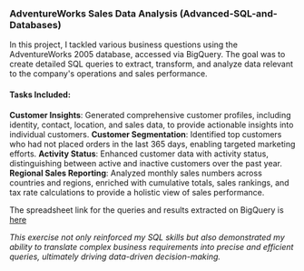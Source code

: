 ### AdventureWorks Sales Data Analysis (Advanced-SQL-and-Databases)

In this project, I tackled various business questions using the AdventureWorks 2005 database, accessed via BigQuery. The goal was to create detailed SQL queries to extract, transform, and analyze data relevant to the company's operations and sales performance.

#### Tasks Included:

**Customer Insights**: Generated comprehensive customer profiles, including identity, contact, location, and sales data, to provide actionable insights into individual customers.
**Customer Segmentation**: Identified top customers who had not placed orders in the last 365 days, enabling targeted marketing efforts.
**Activity Status**: Enhanced customer data with activity status, distinguishing between active and inactive customers over the past year.
**Regional Sales Reporting**: Analyzed monthly sales numbers across countries and regions, enriched with cumulative totals, sales rankings, and tax rate calculations to provide a holistic view of sales performance.

The spreadsheet link for the queries and results extracted on BigQuery is [here](https://docs.google.com/spreadsheets/d/1LXxD4bZwf6im9ukYTUWMMhBWqkKqkaWg_FzviUt-6bo/edit?gid=0#gid=0)

*This exercise not only reinforced my SQL skills but also demonstrated my ability to translate complex business requirements into precise and efficient queries, ultimately driving data-driven decision-making.*

